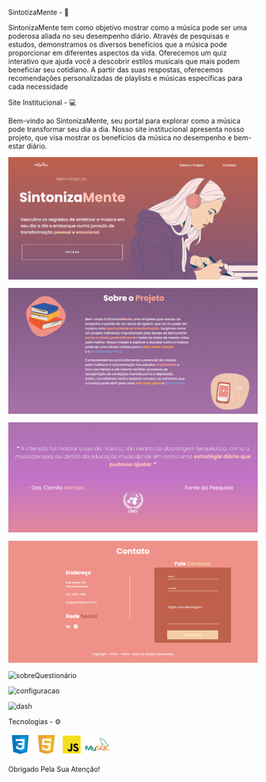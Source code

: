 

SintotizaMente - 🎹

 SintonizaMente tem como objetivo mostrar como a música pode ser uma poderosa aliada no seu desempenho diário. Através de pesquisas e estudos, demonstramos os diversos benefícios que a música pode proporcionar em diferentes aspectos da vida. Oferecemos um quiz interativo que ajuda você a descobrir estilos musicais que mais podem beneficiar seu cotidiano. A partir das suas respostas, oferecemos recomendações personalizadas de playlists e músicas específicas para cada necessidade

Site Institucional - 💻

Bem-vindo ao SintonizaMente, seu portal para explorar como a música pode transformar seu dia a dia. Nosso site institucional apresenta nosso projeto, que visa mostrar os benefícios da música no desempenho e bem-estar diário.

![alt text](<README-Conteudo/image.png>)

![alt text](<README-Conteudo/image-1.png>)

![alt text](<README-Conteudo/image-2.png>)

![alt text](<README-Conteudo/image-3.png>)

![sobreQuestionário](https://github.com/PedroNovaees/Individual/assets/160988685/fb74f73b-ece7-4325-aff5-b2fff3cc3b0d)

![configuracao](https://github.com/PedroNovaees/Individual/assets/160988685/c19f1d7f-706d-4ced-a5fc-e0fd2c2d43e5)

![dash](https://github.com/PedroNovaees/Individual/assets/160988685/4e5ae863-277e-4ffb-bbc5-42acefac524c)



   Tecnologias - ⚙ 

![alt text](<README-Conteudo/icons8-css-48.png>) ![alt text](<README-Conteudo/icons8-html-48.png>) ![alt text](<README-Conteudo/icons8-js-48.png>) ![alt text](<README-Conteudo/icons8-mysql-48.png>)


Obrigado Pela Sua Atenção!
